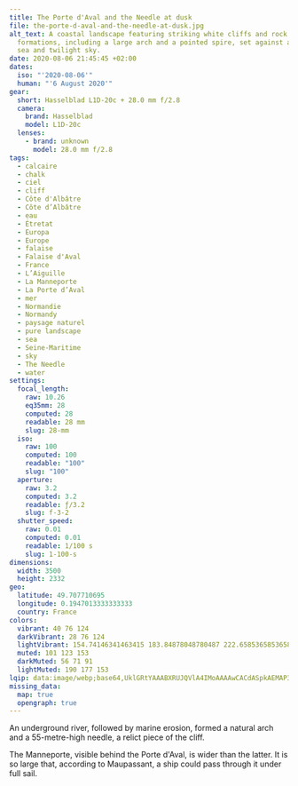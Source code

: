 ```yaml
---
title: The Porte d'Aval and the Needle at dusk
file: the-porte-d-aval-and-the-needle-at-dusk.jpg
alt_text: A coastal landscape featuring striking white cliffs and rock
  formations, including a large arch and a pointed spire, set against a tranquil
  sea and twilight sky.
date: 2020-08-06 21:45:45 +02:00
dates:
  iso: "'2020-08-06'"
  human: "'6 August 2020'"
gear:
  short: Hasselblad L1D-20c + 28.0 mm f/2.8
  camera:
    brand: Hasselblad
    model: L1D-20c
  lenses:
    - brand: unknown
      model: 28.0 mm f/2.8
tags:
  - calcaire
  - chalk
  - ciel
  - cliff
  - Côte d'Albâtre
  - Côte d’Albâtre
  - eau
  - Étretat
  - Europa
  - Europe
  - falaise
  - Falaise d'Aval
  - France
  - L’Aiguille
  - La Manneporte
  - La Porte d’Aval
  - mer
  - Normandie
  - Normandy
  - paysage naturel
  - pure landscape
  - sea
  - Seine-Maritime
  - sky
  - The Needle
  - water
settings:
  focal_length:
    raw: 10.26
    eq35mm: 28
    computed: 28
    readable: 28 mm
    slug: 28-mm
  iso:
    raw: 100
    computed: 100
    readable: "100"
    slug: "100"
  aperture:
    raw: 3.2
    computed: 3.2
    readable: ƒ/3.2
    slug: f-3-2
  shutter_speed:
    raw: 0.01
    computed: 0.01
    readable: 1/100 s
    slug: 1-100-s
dimensions:
  width: 3500
  height: 2332
geo:
  latitude: 49.707710695
  longitude: 0.1947013333333333
  country: France
colors:
  vibrant: 40 76 124
  darkVibrant: 28 76 124
  lightVibrant: 154.74146341463415 183.84878048780487 222.65853658536585
  muted: 101 123 153
  darkMuted: 56 71 91
  lightMuted: 190 177 153
lqip: data:image/webp;base64,UklGRtYAAABXRUJQVlA4IMoAAAAwCACdASpkAEMAP3GkyFs0tjIlrNbcMsAuCWUGcA11Arq38tXWLhe99hiHzFqW+bZPno+4V40n//1HBFtJ9JsuwBxWpK6F70fTgAD+7CUu3MnaAmCDhBXBqm3pIYfEe10iH6Cnztif2iLr99jSd4sZfeKF7pkm0zl1bGTrSXEIBIdZn3OmNKBybd9SNiJZNs8oE3fGoupGoJZ+xay2TwERceepF2LW/AfEZoTJIBMdTgechT20QUpWqbpxQlrf/2+7H9tml5mIQAAA
missing_data:
  map: true
  opengraph: true
---
```


An underground river, followed by marine erosion, formed a natural arch and a 55-metre-high needle, a relict piece of the cliff.

The Manneporte, visible behind the Porte d'Aval, is wider than the latter. It is so large that, according to Maupassant, a ship could pass through it under full sail.
